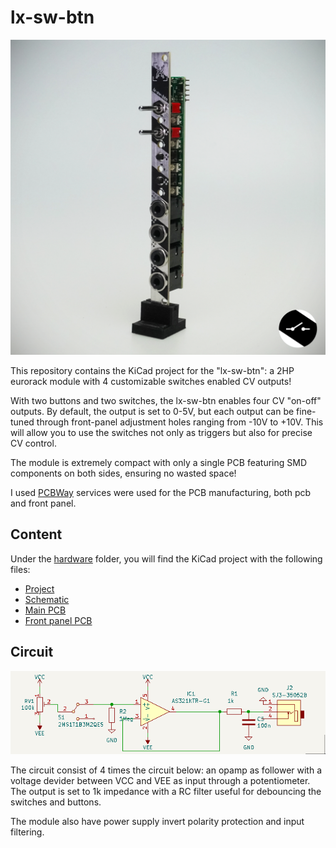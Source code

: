# lx-sw-btn

![lx-sw-btn](/pictures/lx-sw-btn.png)

This repository contains the KiCad project for the "lx-sw-btn": a 2HP eurorack module with 4 customizable switches enabled CV outputs!

With two buttons and two switches, the lx-sw-btn enables four CV "on-off" outputs. By default, the output is set to 0-5V, but each output can be fine-tuned through front-panel adjustment holes ranging from -10V to +10V. This will allow you to use the switches not only as triggers but also for precise CV control.

The module is extremely compact with only a single PCB featuring SMD components on both sides, ensuring no wasted space!

I used [PCBWay](pcbway.com) services were used for the PCB manufacturing, both pcb and front panel.

## Content

Under the [hardware](/hardware/) folder, you will find the KiCad project with the following files:

- [Project](/hardware/2hp-simple-switch-button/2hp-simple-switch-button.kicad_pro)
- [Schematic](/hardware/2hp-simple-switch-button/2hp-simple-switch-button.kicad_sch)
- [Main PCB](/hardware/2hp-simple-switch-button/2hp-simple-switch-button.kicad_pcb)
- [Front panel PCB](/hardware/2hp-simple-switch-button/2hp-simple-switch-button-front-panel.kicad_pcb)

## Circuit

![schematic-exerp](/pictures/schematic-op-amp.png)

The circuit consist of 4 times the circuit below: an opamp as follower with a voltage devider between VCC and VEE as input through a potentiometer. The output is set to 1k impedance with a RC filter useful for debouncing the switches and buttons.

The module also have power supply invert polarity protection and input filtering.
